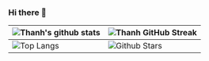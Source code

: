 ### Hi there 👋

| ![Thanh's github stats](https://github-readme-stats-sigma-five.vercel.app/api?username=thethanh02&theme=vue-dark&show_icons=true) | ![Thanh GitHub Streak](https://github-readme-streak-stats.herokuapp.com/?user=thethanh02&theme=vue-dark) |
| --- | --- |
| ![Top Langs](https://github-readme-stats-sigma-five.vercel.app/api/top-langs/?username=thethanh02&theme=vue-dark) | ![Github Stars](https://github-readme-stats-sigma-five.vercel.app/api?username=thethanh02&show_icons=true&locale=en&count_private=true&hide_rank=true&custom_title=My%20GitHub%20Stats&disable_animations=true&theme=vue-dark) |

<!--
**thethanh02/thethanh02** is a ✨ _special_ ✨ repository because its `README.md` (this file) appears on your GitHub profile.

Here are some ideas to get you started:

- 🔭 I’m currently working on ...
- 🌱 I’m currently learning ...
- 👯 I’m looking to collaborate on ...
- 🤔 I’m looking for help with ...
- 💬 Ask me about ...
- 📫 How to reach me: ...
- 😄 Pronouns: ...
- ⚡ Fun fact: ...
-->
